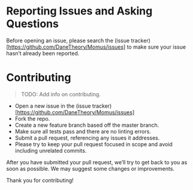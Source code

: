 # Reporting Issues and Asking Questions

Before opening an issue, please search the (issue tracker)[https://github.com/DaneTheory/Momus/issues] to make sure your issue hasn’t already been reported.


# Contributing
> TODO: Add info on contributing.

- Open a new issue in the (issue tracker)[https://github.com/DaneTheory/Momus/issues]
- Fork the repo.
- Create a new feature branch based off the master branch.
- Make sure all tests pass and there are no linting errors.
- Submit a pull request, referencing any issues it addresses.
- Please try to keep your pull request focused in scope and avoid including unrelated commits.

After you have submitted your pull request, we’ll try to get back to you as soon as possible. We may suggest some changes or improvements.

Thank you for contributing!
